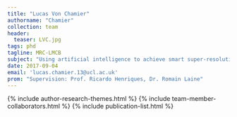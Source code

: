 ```yaml
---
title: "Lucas Von Chamier"
authorname: "Chamier"
collection: team
header:
  teaser: LVC.jpg
tags: phd
tagline: MRC-LMCB
subject: "Using artificial intelligence to achieve smart super-resolution microscopy"
date: 2017-09-04
email: 'lucas.chamier.13@ucl.ac.uk'
prom: "Supervision: Prof. Ricardo Henriques, Dr. Romain Laine"
---
```


{% include author-research-themes.html %}
{% include team-member-collaborators.html %}
{% include publication-list.html %}
